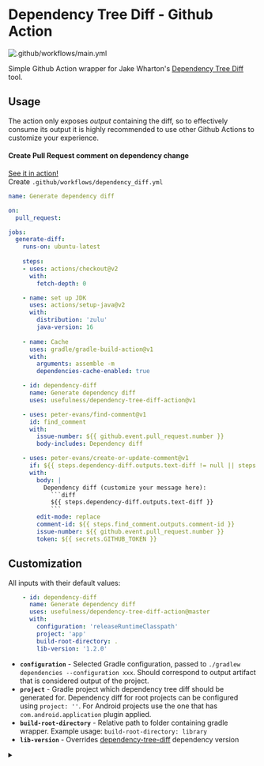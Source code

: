 # Dependency Tree Diff - Github Action

![.github/workflows/main.yml](https://github.com/usefulness/dependency-tree-diff-action/workflows/.github/workflows/main.yml/badge.svg)

Simple Github Action wrapper for Jake Wharton's [Dependency Tree Diff](https://github.com/JakeWharton/dependency-tree-diff) tool.

## Usage 
The action only exposes _output_ containing the diff, so to effectively consume its output it is highly recommended to use other Github Actions to customize your experience.

#### Create Pull Request comment on dependency change   
[See it in action!](https://github.com/mateuszkwiecinski/github_browser/pull/31)  
Create `.github/workflows/dependency_diff.yml`

```yml
name: Generate dependency diff

on:
  pull_request:

jobs:
  generate-diff:
    runs-on: ubuntu-latest
    
    steps:
    - uses: actions/checkout@v2
      with:
        fetch-depth: 0

    - name: set up JDK
      uses: actions/setup-java@v2
      with:
        distribution: 'zulu'
        java-version: 16
        
    - name: Cache
      uses: gradle/gradle-build-action@v1
      with:
        arguments: assemble -m
        dependencies-cache-enabled: true    

    - id: dependency-diff
      name: Generate dependency diff
      uses: usefulness/dependency-tree-diff-action@v1

    - uses: peter-evans/find-comment@v1
      id: find_comment
      with:
        issue-number: ${{ github.event.pull_request.number }}
        body-includes: Dependency diff

    - uses: peter-evans/create-or-update-comment@v1
      if: ${{ steps.dependency-diff.outputs.text-diff != null || steps.find_comment.outputs.comment-id != null }}
      with:
        body: |
          Dependency diff (customize your message here): 
            ```diff
            ${{ steps.dependency-diff.outputs.text-diff }}
            ```
        edit-mode: replace
        comment-id: ${{ steps.find_comment.outputs.comment-id }}
        issue-number: ${{ github.event.pull_request.number }}
        token: ${{ secrets.GITHUB_TOKEN }}
```

## Customization
All inputs with their default values:
```yml
    - id: dependency-diff
      name: Generate dependency diff
      uses: usefulness/dependency-tree-diff-action@master
      with:
        configuration: 'releaseRuntimeClasspath'
        project: 'app'
        build-root-directory: .
        lib-version: '1.2.0'
```

- **`configuration`** - Selected Gradle configuration, passed to `./gradlew dependencies --configuration xxx`.
Should correspond to output artifact that is considered output of the project.
- **`project`** - Gradle project which dependency tree diff should be generated for. 
Dependency diff for root projects can be configured using `project: ''`. 
 For Android projects use the one that has `com.android.application` plugin applied.
- **`build-root-directory`** - Relative path to folder containing gradle wrapper. 
Example usage: `build-root-directory: library`
- **`lib-version`** - Overrides [dependency-tree-diff](https://github.com/JakeWharton/dependency-tree-diff) dependency version

<details><summary></summary>
<p>

🙏 Praise 🙏 be 🙏 to 🙏 Wharton 🙏

</p>
</details>

